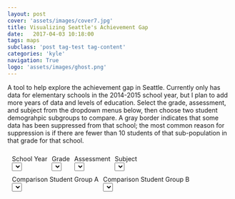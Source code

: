 ```yaml
---
layout: post
cover: 'assets/images/cover7.jpg'
title: Visualizing Seattle's Achievement Gap
date:   2017-04-03 10:18:00
tags: maps
subclass: 'post tag-test tag-content'
categories: 'kyle'
navigation: True
logo: 'assets/images/ghost.png'
---
```


<script charset="utf-8" type="text/javascript" src="http://d3js.org/d3.v4.min.js"></script>
<script charset="utf-8" type="text/javascript" src="http://d3js.org/queue.v1.min.js"></script>
<script charset="utf-8" type="text/javascript" src="http://d3js.org/topojson.v0.min.js"></script>


<style>

svg {
  position: relative;
}


.map {
  width: 960px;
  height: 500px;
}
.map {
  position: relative;
  overflow: hidden;
}
.layer {
  position: absolute;
}
.tile {
  pointer-events: none;
  position: absolute;
  width: 256px;
  height: 256px;
}

	.info {
		padding: 6px 8px;
		font: 14px/16px Arial, Helvetica, sans-serif;
		background: white;
		background: rgba(255,255,255,0.8);
		box-shadow: 0 0 15px rgba(0,0,0,0.2);
		border-radius: 5px;
	}
	.info h4 {
		margin: 0 0 5px;
		color: #777;
	}
.legend {
	text-align: left;
	line-height: 18px;
	color: #555;
}
.legend i {
	width: 18px;
	height: 18px;
	float: left;
	margin-right: 8px;
	opacity: 0.7;
}

.control-container {
  display: inline-block;
  padding: 5px;
}

.control-group {
  display: table-row;
}


</style>
A tool to help explore the achievement gap in Seattle. Currently only has data for elementary schools in the 2014-2015 school year, but I plan to add more years of data and levels of education. Select the grade, assessment, and subject from the dropdown menus below, then choose two student demograhpic subgroups to compare. A gray border indicates that some data has been suppressed from that school; the most common reason for suppression is if there are fewer than 10 students of that sub-population in that grade for that school.


<div id="control-main" class="control-container">
  <div id="control-group-assessment" class="control-container control-group">
    <div id="control-container-select-year" class="control-container control-container-select">
      <div id="control-label-select-year" class="control-label control-label-select">
        School Year
      </div>
      <div id="control-select-year">
        <select id="schoolYear"></select>
      </div>
    </div>
    <div id="control-container-select-grade" class="control-container control-container-select">
      <div id="control-label-select-grade" class="control-label control-label-select">
        Grade
      </div>
      <div id="control-select-grade">
        <select id="grade"></select>
      </div>
    </div>
    <div id="control-container-select-assessment" class="control-container control-container-select">
      <div id="control-label-select-assessment" class="control-label control-label-select">
        Assessment
      </div>
      <div id="control-select-assessment">
        <select id="assessment"></select>
      </div>
    </div>
    <div id="control-container-select-subject" class="control-container control-container-select">
      <div id="control-label-select-subject" class="control-label control-label-select">
        Subject
      </div>
      <div id="control-select-subject">
        <select id="subject"></select>
      </div>
    </div>
  </div>
  <div id="control-group-demographic" class="control-container control-group">
    <div id="control-container-select-demoA" class="control-container control-container-select">
      <div id="control-label-select-demoA" class="control-label control-label-select">
        Comparison Student Group A
      </div>
      <div id="control-select-demoA">
        <select id="demoA"></select>
      </div>
    </div>
    <div id="control-container-select-demoB" class="control-container control-container-select">
      <div id="control-label-select-demoB" class="control-label control-label-select">
        Comparison Student Group B
      </div>
      <div id="control-select-demoB">
        <select id="demoB"></select>
      </div>
    </div>
  </div>
</div>
<div id="map">
</div>


<script>

// To make sure highlighted school shows up correctly
d3.selection.prototype.moveToFront = function() {  
  return this.each(function(){
    this.parentNode.appendChild(this);
  });
};

// Build the dropdown
d3.json("valid_elementary_inputs.json", function(error, collection) {
  if (error) throw error;

  var valid_inputs = collection;

  // Build year dropdown
  d3.select("#schoolYear").on("change", onChangeBroad)
      .selectAll("option")
      .remove()
      .data(Object.keys(valid_inputs))
      .enter()
      .append("option")
      .text(function (d) { return d; })
      .attr("value", function (d) { return d; });

  resetDropdown(valid_inputs, "2014-2015", "3rd", "SBA", "ELA", "Black / African American", "White")

  function onChangeBroad() {

    dropdown = pollDropdown();

    resetDropdown(valid_inputs, dropdown["year"], dropdown["grade"],
                  dropdown["assessment"], dropdown["subject"], dropdown["demoA"], dropdown["demoB"])

    onChangeMap();

  }

  function onChangeMap() {
    var feature = g.selectAll("path")
             .style("fill",function (d,i) { return getColor(computeGap(d.properties)) })
             .style("stroke",function (d,i) { return getBorderColor(computeMiss(d.properties))})
             .style("stroke-width", 2)
             .style("stroke-dasharray", 3)
             .attr("fill-opacity",0.7)
             .style("stroke-opacity",1)
             .on("mouseover",highlightFeature)
             .on("click", highlightFeature)
             .on("mouseout", resetHighlightMouse)
             .on("dblclick", zoomToFeature);
  };

  function resetDropdown(valid_inputs, year, grade, assessment, subject, demoA, demoB) {

      // Update grade
      d3.select("#grade").on("change", onChangeBroad)
          .selectAll("option")
          .remove();
      d3.select("#grade").on("change", onChangeBroad)
          .selectAll("option")
      	  .data(Object.keys(valid_inputs[year]))
          .enter()
      	  .append("option")
      		.text(function (d) { return d; })
          .attr("value", function (d) { return d; });

      if (isValidOpt("grade", grade)) {
        d3.select("#grade").property("value", grade);
      } else{
        var grade = d3.select("#grade").node().value
      };


      // Update assessment
      d3.select("#assessment").on("change", onChangeBroad)
          .selectAll("option")
          .remove()
      d3.select("#assessment").on("change", onChangeBroad)
          .selectAll("option")
      	  .data(Object.keys(valid_inputs[year][grade]))
          .enter()
      	  .append("option")
      		.text(function (d) { return d; })
          .attr("value", function (d) { return d; });

      if (isValidOpt("assessment", assessment)) {
        d3.select("#assessment").property("value", assessment);
      } else{
        var assessment = d3.select("#assessment").node().value
      };

      // Update subject
      d3.select("#subject").on("change", onChangeBroad)
          .selectAll("option")
          .remove()
      d3.select("#subject").on("change", onChangeBroad)
          .selectAll("option")
          .data(Object.keys(valid_inputs[year][grade][assessment]))
          .enter()
          .append("option")
          .text(function (d) { return d; })
          .attr("value", function (d) { return d; });

      if (isValidOpt("subject", subject)) {
        d3.select("#subject").property("value", subject);
      } else{
        var subject = d3.select("#subject").node().value
      };

      // Update demoA
      d3.select("#demoA").on("change", onChangeMap)
          .selectAll("option")
          .remove()
      d3.select("#demoA").on("change", onChangeMap)
          .selectAll("option")
          .data(valid_inputs[year][grade][assessment][subject])
          .enter()
          .append("option")
          .text(function (d) { return d; })
          .attr("value", function (d) { return d; });

      if (isValidOpt("demoA", demoA)) {
        d3.select("#demoA").property("value", demoA);
      };
      // Update demoB
      d3.select("#demoB").on("change", onChangeMap)
          .selectAll("option")
          .remove()
      d3.select("#demoB").on("change", onChangeMap)
          .selectAll("option")
          .data(valid_inputs[year][grade][assessment][subject])
          .enter()
          .append("option")
          .text(function (d) { return d; })
          .attr("value", function (d) { return d; });

      if (isValidOpt("demoB", demoB)) {
        d3.select("#demoB").property("value", demoB);
      };

  }

});

// Build the map
var map = L.map('map').setView([47.6062, -122.3321], 11);
L.tileLayer('http://server.arcgisonline.com/ArcGIS/rest/services/Canvas/World_Light_Gray_Base/MapServer/tile/{z}/{y}/{x}', {
	maxZoom: 18,
	attribution: '&copy; <a href="http://www.openstreetmap.org/copyright">OpenStreetMap</a>'
}).addTo(map);

var svg = d3.select(map.getPanes().overlayPane).append("svg"),
    g = svg.append("g").attr("class", "leaflet-zoom-hide");

// Grab the student data
d3.json("elementary_layer.json", function(error, collection) {
  if (error) throw error;



  var transform = d3.geoTransform({point: projectPoint}),
      path = d3.geoPath().projection(transform);

  var feature = g.selectAll("path")
      .data(collection.features)
    .enter().append("path").attr("d", path)
           .style("fill",function (d,i) { return getColor(computeGap(d.properties)) })
           .style("stroke",function (d,i) { return getBorderColor(computeMiss(d.properties))})
           .style("stroke-width", 2)
           .style("stroke-dasharray", 3)
           .attr("fill-opacity",0.7)
           .style("stroke-opacity",1)
           .on("mouseover",highlightFeature)
           .on("click", highlightFeature)
           .on("mouseout", resetHighlightMouse)
           .on("dblclick", zoomToFeature);
   map.on("viewreset", reset);
   reset();

   // Reposition the SVG to cover the features.
   function reset() {
     var bounds = path.bounds(collection),
         topLeft = bounds[0],
         bottomRight = bounds[1];

     svg .attr("width", bottomRight[0] - topLeft[0])
         .attr("height", bottomRight[1] - topLeft[1])
         .style("left", topLeft[0] + "px")
         .style("top", topLeft[1] + "px");

     g.attr("transform", "translate(" + -topLeft[0] + "," + -topLeft[1] + ")");

     feature.attr("d", path);
   }


  // Use Leaflet to implement a D3 geometric transformation.
  function projectPoint(x, y) {
    var point = map.latLngToLayerPoint(new L.LatLng(y, x));
    this.stream.point(point.x, point.y);
  }



});
map.attributionControl.addAttribution('Assessment data &copy; <a href="http://www.k12.wa.us/">OSPI</a>');

var legend = L.control({position: 'bottomright'});

legend.onAdd = function (map) {

  var div = L.DomUtil.create('div', 'info legend'),
    grades = [60, 60, 45, 30, 15, 5, 5, 15, 30, 45,  60],
    labels = [],
    from, to;

  for (var i = 0; i < grades.length; i++) {
    from = grades[i];
    to = grades[i + 1];

    var flip_spot = 5;

    var flip = i >= flip_spot

    if (i==0 || i==(grades.length-1)) {

      if (flip) {
        var color = getColor(-grades[i]-1)
      } else {
        var color = getColor(grades[i]+1)
      }

      labels.push(
        '<i style="background:' + color + '"></i> ' +
        from + '+');

    } else if (i==flip_spot) {
        var color = getColor(0)
        labels.push(
          '<i style="background:' + color + '"></i> ' +
          grades[i] + '&ndash;' + grades[i+1]);
      } else if (flip) {
        console.log(-(grades[i+1] - grades[i])/2 -grades[i])
        var color = getColor(-(grades[i+1] - grades[i])/2 -grades[i])
        labels.push(
          '<i style="background:' + color + '"></i> ' +
          grades[i] + '&ndash;' + grades[i+1]);
      }
      else {
        var color = getColor((grades[i] - grades[i+1])/2 +grades[i+1])
        labels.push(
          '<i style="background:' + color + '"></i> ' +
          grades[i] + '&ndash;' + grades[i+1]);
      }
    }




  div.innerHTML = labels.join('<br>');
  return div;
};

legend.addTo(map);

// get color depending on population density value
function getColor(d) {
 return d > 60 ? '#313695' :
        d > 45  ? '#4575b4' :
        d > 30  ? '#74add1' :
        d > 15  ? '#abd9e9' :
        d > 5   ? '#e0f3f8' :
        d > -5   ? '#ffffbf' :
        d > -15  ? '#fee090' :
        d > -30 ? '#fdae61' :
        d > -45  ? '#f46d43' :
        d > -60   ? '#d73027' :
                   '#a50026';
}
function getBorderColor(d) {
 return d  ? 'gray' :
                   'black';
}


// control that shows state info on hover
var info = L.control();

info.onAdd = function (map) {
  this._div = L.DomUtil.create('div', 'info');
  this.update();
  return this._div;
};

info.update = function (props) {
  this._div.innerHTML = computeText(props)
};
info.addTo(map);

function isValidOpt(select_id, option) {


  var opts = document.getElementById(select_id).options;
  var opt_values = [];
  for (i = 0; i < opts.length; i++) {
    opt_values.push(opts[i].value);
  }


  return (opt_values.indexOf(option) > -1);

};

function pollDropdown() {
  var current_year = d3.select("#schoolYear").node().value
  var current_grade = d3.select("#grade").node().value
  var current_assessment = d3.select("#assessment").node().value
  var current_subject = d3.select("#subject").node().value
  var demoA = d3.select("#demoA").node().value
  var demoB = d3.select("#demoB").node().value

  return {
          "year": current_year,
          "grade": current_grade,
          "assessment": current_assessment,
          "subject": current_subject,
          "demoA": demoA,
          "demoB": demoB
        };
};


var lastClicked;

function highlightFeature(e) {

  var feature = d3.select(this)
  feature.style("stroke-width", 5)
  feature.moveToFront()
  feature.style("stroke-dasharray", 0 )
  feature.attr("fill-opacity",0.7)
  feature.style("stroke-opacity",1)
  var layer = e.target;


  info.update(e.properties);
  if (lastClicked && (lastClicked.id != feature.id)) {
    resetHighlightClick(lastClicked);
  }

  lastClicked = feature;
}
function resetHighlightMouse(feature) {
  var feature = d3.select(this)
  resetStyle(feature)
  info.update();
}
function resetHighlightClick(feature) {

  resetStyle(feature)
}

function resetStyle(feature) {

  feature.style("stroke-width", 2)
  feature.style("stroke-dasharray", 3)
  feature.attr("fill-opacity",0.7)
  feature.style("stroke-opacity",1.0)
}

function zoomToFeature(e) {
  map.fitBounds(e.target.getBounds());
}

function onEachFeature(feature, layer) {
  layer.on({
    mouseover: highlightFeature,
    click: highlightFeature,
    mouseout: resetHighlightMouse,
    dblclick: zoomToFeature
  });
}

function computeGap(properties) {
  var dropdown = pollDropdown();
  var year = dropdown["year"]
  var grade = dropdown["grade"]
  var assessment = dropdown["assessment"]
  var subject = dropdown["subject"]
  var demoA = dropdown["demoA"]
  var demoB = dropdown["demoB"]


  var valA = properties[year][grade][assessment][subject][demoA].value
  var valB = properties[year][grade][assessment][subject][demoB].value
  gap = valA - valB;

  return valA-valB
};

function computeMiss(properties) {
  var dropdown = pollDropdown();
  var year = dropdown["year"]
  var grade = dropdown["grade"]
  var assessment = dropdown["assessment"]
  var subject = dropdown["subject"]
  var demoA = dropdown["demoA"]
  var demoB = dropdown["demoB"]

  var missA = properties[year][grade][assessment][subject][demoA].missing
  var missB = properties[year][grade][assessment][subject][demoB].missing

  return (missA || missB)
}

function computeText(properties) {

  if (properties){

    var dropdown = pollDropdown();
    var year = dropdown["year"]
    var grade = dropdown["grade"]
    var assessment = dropdown["assessment"]
    var subject = dropdown["subject"]
    var demoA = dropdown["demoA"]
    var demoB = dropdown["demoB"]
    var valA = properties[year][grade][assessment][subject][demoA].value
    var valB = properties[year][grade][assessment][subject][demoB].value
    var missA = properties[year][grade][assessment][subject][demoA].missing
    var missB = properties[year][grade][assessment][subject][demoB].missing

    if (valA < valB) {
      var lowVal = valA;
      var highVal = valB;
      var lowMiss = missA;
      var highMiss = missB;
      var lowName = demoA;
      var highName = demoB;
    } else {
      var lowVal = valB;
      var highVal = valA;
      var lowMiss = missB;
      var highMiss = missA;
      var lowName = demoB;
      var highName = demoA;
    }

    // Add a space to the names so I can get rid of all

    var gap = highVal - lowVal;
    gap = gap.toFixed(1)

    if (highName == "All"){
      var highName = ""
    } else {
      var highName = highName + " "
    }
    if (lowName == "All"){
      var lowName = ""
    } else {
      var lowName = lowName + " "
    }


    if (missA && missB) {
      ret = '<h4>Achievement Gap</h4>' +  (properties ?
        '<b>' + properties.ES_ZONE + '</b><br />' + 'All data are suppressed for this school. City-wide, '+ gap + '% more ' + highName + 'students meet standards than their ' + lowName + 'peers'
        : 'Hover over a school');
    } else if(highMiss) {
      ret = '<h4>Achievement Gap</h4>' +  (properties ?
        '<b>' + properties.ES_ZONE + '</b><br />' + highName +'student data are suppressed for this school. City-wide, '+ gap + '% more ' + highName + 'students meet standards than '+ lowName + 'students at this school'
        : 'Hover over a school');
    } else if(lowMiss) {

      ret = '<h4>Achievement Gap</h4>' +  (properties ?
        '<b>' + properties.ES_ZONE + '</b><br />' + lowName +'student data are suppressed for this school. '+ gap + '% more ' + highName + 'students at this school meet standards than '+ lowName + 'students city-wide.'
        : 'Hover over a school');
    } else {
      if (highName != "All") {
        ret = '<h4>Achievement Gap</h4>' +  (properties ?
          '<b>' + properties.ES_ZONE + '</b><br />' + gap + '% more ' + highName + 'students meet standards than their ' + lowName + 'peers at this school.'
          : 'Hover over a school');
      } else {
        ret = '<h4>Achievement Gap</h4>' +  (properties ?
          '<b>' + properties.ES_ZONE + '</b><br />' + gap + '% fewer ' + lowName + ' students meet standards than their peers at this school.'
          : 'Hover over a school');
      }

    }
    return ret;
  }
  return '<h4>Achievement Gap</h4>' + 'Hover over a school'
};

</script>
